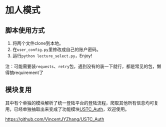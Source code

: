 # 加人模式

## 脚本使用方式

1. 将两个文件clone到本地。
2. 在`user_config.py`里修改成自己的账户密码。
3. 运行`python lecture_select.py`，Enjoy!

注：可能需要装`requests`、`retry`包，遇到没有的装一下就行，都是常见的包，懒得搞requirement了


## 模块复用

其中有个单独的模块解析了统一登陆平台的登陆流程，爬取其他所有信息均可复用，已经单独抽取出来变成了功能模块[USTC_Auth](https://github.com/VincentJYZhang/USTC_Auth)，欢迎使用。

https://github.com/VincentJYZhang/USTC_Auth
